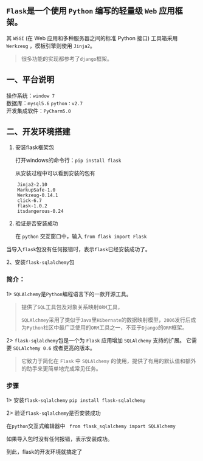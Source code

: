 ## `Flask`是一个使用 `Python` 编写的轻量级 `Web` 应用框架。

其 `WSGI` (在 Web 应用和多种服务器之间的标准 Python 接口) 工具箱采用 `Werkzeug` ，模板引擎则使用 `Jinja2`。
> 很多功能的实现都参考了`django`框架。


## 一、平台说明

操作系统：`window 7`    
数据库：`mysql5.6`  `python：v2.7`  
开发集成软件：`PyCharm5.0`

## 二、开发环境搭建

1. 安装flask框架包
    
    打开windows的命令行：`pip install flask`

    从安装过程中可以看到安装的包有
```
    Jinja2-2.10
    MarkupSafe-1.0
    Werkzeug-0.14.1
    click-6.7
    flask-1.0.2
    itsdangerous-0.24
```

2. 验证是否安装成功

    在 `python` 交互窗口中，输入 `from flask import Flask`

当导入`flask`包没有任何报错时，表示`flask`已经安装成功了。

2、安装`flask-sqlalchemy`包

### 简介：
1> `SQLAlchemy`是`Python`编程语言下的一款开源工具。
> 提供了`SQL`工具包及对象关系映射`ORM`工具，
> 
> `SQLAlchmey`采用了类似于`Java`里`Hibernate`的数据映射模型，`2006`发行后成为`Python`社区中最广泛使用的`ORM`工具之一，不亚于`Django`的`ORM`框架。

2> `flask-sqlalchemy`包是一个为 `Flask` 应用增加 `SQLAlchemy` 支持的扩展。
它需要 `SQLAlchemy 0.6` 或者更高的版本。
> 它致力于简化在 `Flask` 中 `SQLAlchemy` 的使用，提供了有用的默认值和额外的助手来更简单地完成常见任务。

### 步骤

1> 安装`flask-sqlalchemy`
`pip install flask-sqlalchemy`

2> 验证`flask-sqlalchemy`是否安装成功

在`python`交互式编辑器中
` from flask_sqlalchemy import SQLAlchemy`

如果导入包时没有任何报错，表示安装成功。

到此，flask的开发环境就搞定了

